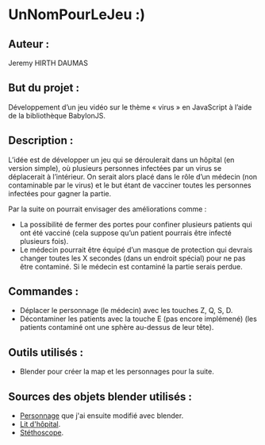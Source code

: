 # UnNomPourLeJeu :)

## Auteur : 
Jeremy HIRTH DAUMAS

## But du projet : 
Développement d’un jeu vidéo sur le thème « virus » en JavaScript à l’aide de la bibliothèque BabylonJS.

## Description : 
L’idée est de développer un jeu qui se déroulerait dans un hôpital (en version simple), où plusieurs personnes infectées par un virus se déplacerait à l’intérieur. On serait alors placé dans le rôle d’un médecin (non contaminable par le virus) et le but étant de vacciner toutes les personnes infectées pour gagner la partie.

Par la suite on pourrait envisager des améliorations comme :
 - La possibilité de fermer des portes pour confiner plusieurs patients qui ont été vacciné (cela suppose qu’un patient pourrais être infecté plusieurs fois).
 - Le médecin pourrait être équipé d’un masque de protection qui devrais changer toutes les X secondes (dans un endroit spécial) pour ne pas être contaminé. Si le médecin est contaminé la partie serais perdue.
 
 ## Commandes :
 - Déplacer le personnage (le médecin) avec les touches Z, Q, S, D.
 - Décontaminer les patients avec la touche E (pas encore implémené) (les patients contaminé ont une sphère au-dessus de leur tête).
 
## Outils utilisés :
- Blender pour créer la map et les personnages pour la suite.

## Sources des objets blender utilisés :
- [Personnage](https://free3d.com/3d-model/low-poly-rigs-soldier-64238.html) que j'ai ensuite modifié avec blender.
- [Lit d'hôpital](https://free3d.com/fr/3d-model/hospital-bed-85989.html).
- [Stéthoscope](https://www.cgtrader.com/free-3d-models/various/various-models/stethoscope-medical-equipment-treatment-medicine-hospital-heart).
